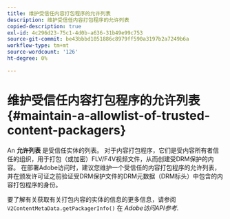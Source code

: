 ```yaml
---
title: 维护受信任内容打包程序的允许列表
description: 维护受信任内容打包程序的允许列表
copied-description: true
exl-id: 4c296d23-75c1-4d0b-a636-31b49e99c753
source-git-commit: be43bbbd1051886c8979ff590a3197b2a7249b6a
workflow-type: tm+mt
source-wordcount: '126'
ht-degree: 0%

---
```


# 维护受信任内容打包程序的允许列表 {#maintain-a-allowlist-of-trusted-content-packagers}

An **允许列表** 是受信任实体的列表。 对于内容打包程序，它们是受内容所有者信任的组织，用于打包（或加密）FLV/F4V视频文件，从而创建受DRM保护的内容。 在部署Adobe访问时，建议您维护一个受信任的内容打包程序的允许列表，并在颁发许可证之前验证受DRM保护文件的DRM元数据（DRM标头）中包含的内容打包程序的身份。

要了解有关获取有关打包内容的实体的信息的更多信息，请参阅 `V2ContentMetaData.getPackagerInfo()` 在 *Adobe访问API参考*.

